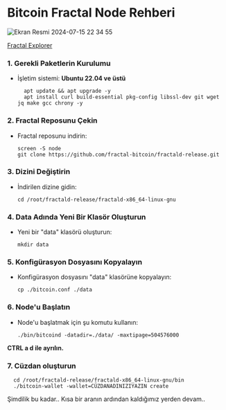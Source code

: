 # Bitcoin Fractal Node Rehberi

![Ekran Resmi 2024-07-15 22 34 55](https://github.com/user-attachments/assets/3a366c1c-9002-492f-a023-4917f4b510af)

[Fractal Explorer](https://explorer.fractalbitcoin.io/)

### 1. Gerekli Paketlerin Kurulumu

- İşletim sistemi: **Ubuntu 22.04 ve üstü**

  ```shell
    apt update && apt upgrade -y
    apt install curl build-essential pkg-config libssl-dev git wget jq make gcc chrony -y
  ```

### 2. Fractal Reposunu Çekin
- Fractal reposunu indirin:
  ```shell
  screen -S node
  git clone https://github.com/fractal-bitcoin/fractald-release.git
  ```

### 3. Dizini Değiştirin
- İndirilen dizine gidin:
  ```shell
  cd /root/fractald-release/fractald-x86_64-linux-gnu
  ```

### 4. Data Adında Yeni Bir Klasör Oluşturun
- Yeni bir "data" klasörü oluşturun:
  ```shell
  mkdir data
  ```

### 5. Konfigürasyon Dosyasını Kopyalayın
- Konfigürasyon dosyasını "data" klasörüne kopyalayın:
  ```shell
  cp ./bitcoin.conf ./data
  ```

### 6. Node'u Başlatın
- Node'u başlatmak için şu komutu kullanın:
  ```shell
  ./bin/bitcoind -datadir=./data/ -maxtipage=504576000
  ```

**CTRL a d ile ayrılın.**

### 7. Cüzdan oluşturun
```shell
  cd /root/fractald-release/fractald-x86_64-linux-gnu/bin
  ./bitcoin-wallet -wallet=CÜZDANADINIZIYAZIN create
  ```

Şimdilik bu kadar.. Kısa bir aranın ardından kaldığımız yerden devam..
